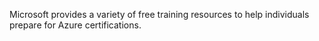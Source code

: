
Microsoft provides a variety of free training resources to help individuals prepare for Azure certifications.
